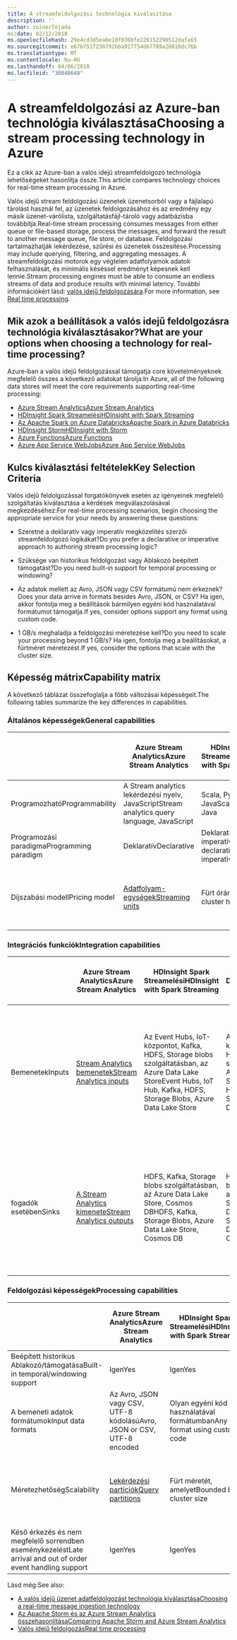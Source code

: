 ```yaml
---
title: A streamfeldolgozási technológia kiválasztása
description: ''
author: zoinerTejada
ms:date: 02/12/2018
ms.openlocfilehash: 29e4cd3d5ea6e10f036bfe226152290512dafa65
ms.sourcegitcommit: e67b751f230792bba917754d67789a20810dc76b
ms.translationtype: MT
ms.contentlocale: hu-HU
ms.lasthandoff: 04/06/2018
ms.locfileid: "30848648"
---
```

# <a name="choosing-a-stream-processing-technology-in-azure"></a><span data-ttu-id="f6710-102">A streamfeldolgozási az Azure-ban technológia kiválasztása</span><span class="sxs-lookup"><span data-stu-id="f6710-102">Choosing a stream processing technology in Azure</span></span>

<span data-ttu-id="f6710-103">Ez a cikk az Azure-ban a valós idejű streamfeldolgozó technológia lehetőségeket hasonlítja össze.</span><span class="sxs-lookup"><span data-stu-id="f6710-103">This article compares technology choices for real-time stream processing in Azure.</span></span>

<span data-ttu-id="f6710-104">Valós idejű stream feldolgozási üzenetek üzenetsorból vagy a fájlalapú tárolást használ fel, az üzenetek feldolgozásához és az eredmény egy másik üzenet-várólista, szolgáltatásfájl-tároló vagy adatbázisba továbbítja.</span><span class="sxs-lookup"><span data-stu-id="f6710-104">Real-time stream processing consumes messages from either queue or file-based storage, process the messages, and forward the result to another message queue, file store, or database.</span></span> <span data-ttu-id="f6710-105">Feldolgozási tartalmazhatják lekérdezése, szűrési és üzenetek összesítése.</span><span class="sxs-lookup"><span data-stu-id="f6710-105">Processing may include querying, filtering, and aggregating messages.</span></span> <span data-ttu-id="f6710-106">A streamfeldolgozási motorok egy végtelen adatfolyamok adatok felhasználását, és minimális késéssel eredményt képesnek kell lennie.</span><span class="sxs-lookup"><span data-stu-id="f6710-106">Stream processing engines must be able to consume an endless streams of data and produce results with minimal latency.</span></span> <span data-ttu-id="f6710-107">További információkért lásd: [valós idejű feldolgozására](../big-data/real-time-processing.md).</span><span class="sxs-lookup"><span data-stu-id="f6710-107">For more information, see [Real time processing](../big-data/real-time-processing.md).</span></span>

## <a name="what-are-your-options-when-choosing-a-technology-for-real-time-processing"></a><span data-ttu-id="f6710-108">Mik azok a beállítások a valós idejű feldolgozásra technológia kiválasztásakor?</span><span class="sxs-lookup"><span data-stu-id="f6710-108">What are your options when choosing a technology for real-time processing?</span></span>
<span data-ttu-id="f6710-109">Azure-ban a valós idejű feldolgozással támogatja core követelményeknek megfelelő összes a következő adatokat tárolja:</span><span class="sxs-lookup"><span data-stu-id="f6710-109">In Azure, all of the following data stores will meet the core requirements supporting real-time processing:</span></span>
- [<span data-ttu-id="f6710-110">Azure Stream Analytics</span><span class="sxs-lookup"><span data-stu-id="f6710-110">Azure Stream Analytics</span></span>](/azure/stream-analytics/)
- [<span data-ttu-id="f6710-111">HDInsight Spark Streamelési</span><span class="sxs-lookup"><span data-stu-id="f6710-111">HDInsight with Spark Streaming</span></span>](/azure/hdinsight/spark/apache-spark-streaming-overview)
- [<span data-ttu-id="f6710-112">Az Apache Spark on Azure Databricks</span><span class="sxs-lookup"><span data-stu-id="f6710-112">Apache Spark in Azure Databricks</span></span>](/azure/azure-databricks/)
- [<span data-ttu-id="f6710-113">HDInsight Storm</span><span class="sxs-lookup"><span data-stu-id="f6710-113">HDInsight with Storm</span></span>](/azure/hdinsight/storm/apache-storm-overview)
- [<span data-ttu-id="f6710-114">Azure Functions</span><span class="sxs-lookup"><span data-stu-id="f6710-114">Azure Functions</span></span>](/azure/azure-functions/functions-overview)
- [<span data-ttu-id="f6710-115">Azure App Service WebJobs</span><span class="sxs-lookup"><span data-stu-id="f6710-115">Azure App Service WebJobs</span></span>](/azure/app-service/web-sites-create-web-jobs)

## <a name="key-selection-criteria"></a><span data-ttu-id="f6710-116">Kulcs kiválasztási feltételek</span><span class="sxs-lookup"><span data-stu-id="f6710-116">Key Selection Criteria</span></span>

<span data-ttu-id="f6710-117">Valós idejű feldolgozással forgatókönyvek esetén az igényeinek megfelelő szolgáltatás kiválasztása a kérdések megválaszolásával megkezdéséhez:</span><span class="sxs-lookup"><span data-stu-id="f6710-117">For real-time processing scenarios, begin choosing the appropriate service for your needs by answering these questions:</span></span>

- <span data-ttu-id="f6710-118">Szeretné a deklaratív vagy imperatív megközelítés szerzői streamfeldolgozó logikákat?</span><span class="sxs-lookup"><span data-stu-id="f6710-118">Do you prefer a declarative or imperative approach to authoring stream processing logic?</span></span>

- <span data-ttu-id="f6710-119">Szüksége van historikus feldolgozást vagy Ablakozó beépített támogatást?</span><span class="sxs-lookup"><span data-stu-id="f6710-119">Do you need built-in support for temporal processing or windowing?</span></span>

- <span data-ttu-id="f6710-120">Az adatok mellett az Avro, JSON vagy CSV formátumú nem érkeznek?</span><span class="sxs-lookup"><span data-stu-id="f6710-120">Does your data arrive in formats besides Avro, JSON, or CSV?</span></span> <span data-ttu-id="f6710-121">Ha igen, akkor fontolja meg a beállítások bármilyen egyéni kód használatával formátumot támogatja.</span><span class="sxs-lookup"><span data-stu-id="f6710-121">If yes, consider options support any format using custom code.</span></span>

- <span data-ttu-id="f6710-122">1 GB/s meghaladja a feldolgozási méretezése kell?</span><span class="sxs-lookup"><span data-stu-id="f6710-122">Do you need to scale your processing beyond 1 GB/s?</span></span> <span data-ttu-id="f6710-123">Ha igen, fontolja meg a beállításokat, a fürtméret méretezést.</span><span class="sxs-lookup"><span data-stu-id="f6710-123">If yes, consider the options that scale with the cluster size.</span></span> 

## <a name="capability-matrix"></a><span data-ttu-id="f6710-124">Képesség mátrix</span><span class="sxs-lookup"><span data-stu-id="f6710-124">Capability matrix</span></span>

<span data-ttu-id="f6710-125">A következő táblázat összefoglalja a főbb változásai képességeit.</span><span class="sxs-lookup"><span data-stu-id="f6710-125">The following tables summarize the key differences in capabilities.</span></span> 

### <a name="general-capabilities"></a><span data-ttu-id="f6710-126">Általános képességek</span><span class="sxs-lookup"><span data-stu-id="f6710-126">General capabilities</span></span>

| | <span data-ttu-id="f6710-127">Azure Stream Analytics</span><span class="sxs-lookup"><span data-stu-id="f6710-127">Azure Stream Analytics</span></span> | <span data-ttu-id="f6710-128">HDInsight Spark Streamelési</span><span class="sxs-lookup"><span data-stu-id="f6710-128">HDInsight with Spark Streaming</span></span> | <span data-ttu-id="f6710-129">Apache Spark az Azure Databricksben</span><span class="sxs-lookup"><span data-stu-id="f6710-129">Apache Spark in Azure Databricks</span></span> | <span data-ttu-id="f6710-130">HDInsight Storm</span><span class="sxs-lookup"><span data-stu-id="f6710-130">HDInsight with Storm</span></span> | <span data-ttu-id="f6710-131">Azure Functions</span><span class="sxs-lookup"><span data-stu-id="f6710-131">Azure Functions</span></span> | <span data-ttu-id="f6710-132">Azure App Service WebJobs</span><span class="sxs-lookup"><span data-stu-id="f6710-132">Azure App Service WebJobs</span></span> |
| --- | --- | --- | --- | --- | --- | --- | 
| <span data-ttu-id="f6710-133">Programozható</span><span class="sxs-lookup"><span data-stu-id="f6710-133">Programmability</span></span> | <span data-ttu-id="f6710-134">A Stream analytics lekérdezési nyelv, JavaScript</span><span class="sxs-lookup"><span data-stu-id="f6710-134">Stream analytics query language, JavaScript</span></span> | <span data-ttu-id="f6710-135">Scala, Python, Java</span><span class="sxs-lookup"><span data-stu-id="f6710-135">Scala, Python, Java</span></span> | <span data-ttu-id="f6710-136">Scala, Python, Java, R</span><span class="sxs-lookup"><span data-stu-id="f6710-136">Scala, Python, Java, R</span></span> | <span data-ttu-id="f6710-137">A Java, a C#</span><span class="sxs-lookup"><span data-stu-id="f6710-137">Java, C#</span></span> | <span data-ttu-id="f6710-138">C#, F#, Node.js</span><span class="sxs-lookup"><span data-stu-id="f6710-138">C#, F#, Node.js</span></span> | <span data-ttu-id="f6710-139">C#, Node.js, PHP, Java, Python</span><span class="sxs-lookup"><span data-stu-id="f6710-139">C#, Node.js, PHP, Java, Python</span></span> |
| <span data-ttu-id="f6710-140">Programozási paradigma</span><span class="sxs-lookup"><span data-stu-id="f6710-140">Programming paradigm</span></span> | <span data-ttu-id="f6710-141">Deklaratív</span><span class="sxs-lookup"><span data-stu-id="f6710-141">Declarative</span></span> | <span data-ttu-id="f6710-142">Deklaratív és imperatív</span><span class="sxs-lookup"><span data-stu-id="f6710-142">Mixture of declarative and imperative</span></span> | <span data-ttu-id="f6710-143">Deklaratív és imperatív</span><span class="sxs-lookup"><span data-stu-id="f6710-143">Mixture of declarative and imperative</span></span> | <span data-ttu-id="f6710-144">Imperatív</span><span class="sxs-lookup"><span data-stu-id="f6710-144">Imperative</span></span> | <span data-ttu-id="f6710-145">Imperatív</span><span class="sxs-lookup"><span data-stu-id="f6710-145">Imperative</span></span> | <span data-ttu-id="f6710-146">Imperatív</span><span class="sxs-lookup"><span data-stu-id="f6710-146">Imperative</span></span> |    
| <span data-ttu-id="f6710-147">Díjszabási modell</span><span class="sxs-lookup"><span data-stu-id="f6710-147">Pricing model</span></span> | [<span data-ttu-id="f6710-148">Adatfolyam-egységek</span><span class="sxs-lookup"><span data-stu-id="f6710-148">Streaming units</span></span>](https://azure.microsoft.com/pricing/details/stream-analytics/) | <span data-ttu-id="f6710-149">Fürt óránként</span><span class="sxs-lookup"><span data-stu-id="f6710-149">Per cluster hour</span></span> | [<span data-ttu-id="f6710-150">Databricks egység</span><span class="sxs-lookup"><span data-stu-id="f6710-150">Databricks units</span></span>](https://azure.microsoft.com/pricing/details/databricks/) | <span data-ttu-id="f6710-151">Fürt óránként</span><span class="sxs-lookup"><span data-stu-id="f6710-151">Per cluster hour</span></span> | <span data-ttu-id="f6710-152">Egy függvény végrehajtása és erőforrás-felhasználás</span><span class="sxs-lookup"><span data-stu-id="f6710-152">Per function execution and resource consumption</span></span> | <span data-ttu-id="f6710-153">App service csomag óránként</span><span class="sxs-lookup"><span data-stu-id="f6710-153">Per app service plan hour</span></span> |  

### <a name="integration-capabilities"></a><span data-ttu-id="f6710-154">Integrációs funkciók</span><span class="sxs-lookup"><span data-stu-id="f6710-154">Integration capabilities</span></span>

| | <span data-ttu-id="f6710-155">Azure Stream Analytics</span><span class="sxs-lookup"><span data-stu-id="f6710-155">Azure Stream Analytics</span></span> | <span data-ttu-id="f6710-156">HDInsight Spark Streamelési</span><span class="sxs-lookup"><span data-stu-id="f6710-156">HDInsight with Spark Streaming</span></span> | <span data-ttu-id="f6710-157">Apache Spark az Azure Databricksben</span><span class="sxs-lookup"><span data-stu-id="f6710-157">Apache Spark in Azure Databricks</span></span> | <span data-ttu-id="f6710-158">HDInsight Storm</span><span class="sxs-lookup"><span data-stu-id="f6710-158">HDInsight with Storm</span></span> | <span data-ttu-id="f6710-159">Azure Functions</span><span class="sxs-lookup"><span data-stu-id="f6710-159">Azure Functions</span></span> | <span data-ttu-id="f6710-160">Azure App Service WebJobs</span><span class="sxs-lookup"><span data-stu-id="f6710-160">Azure App Service WebJobs</span></span> |
| --- | --- | --- | --- | --- | --- | --- | 
| <span data-ttu-id="f6710-161">Bemenetek</span><span class="sxs-lookup"><span data-stu-id="f6710-161">Inputs</span></span> | [<span data-ttu-id="f6710-162">Stream Analytics bemenetek</span><span class="sxs-lookup"><span data-stu-id="f6710-162">Stream Analytics inputs</span></span>](/azure/stream-analytics/stream-analytics-define-inputs)  | <span data-ttu-id="f6710-163">Az Event Hubs, IoT-központot, Kafka, HDFS, Storage blobs szolgáltatásban, az Azure Data Lake Store</span><span class="sxs-lookup"><span data-stu-id="f6710-163">Event Hubs, IoT Hub, Kafka, HDFS, Storage Blobs, Azure Data Lake Store</span></span>  | <span data-ttu-id="f6710-164">Az Event Hubs, IoT-központot, Kafka, HDFS, Storage blobs szolgáltatásban, az Azure Data Lake Store</span><span class="sxs-lookup"><span data-stu-id="f6710-164">Event Hubs, IoT Hub, Kafka, HDFS, Storage Blobs, Azure Data Lake Store</span></span>  | <span data-ttu-id="f6710-165">Az Event Hubs, IoT-központot, Storage blobs szolgáltatásban, az Azure Data Lake Store</span><span class="sxs-lookup"><span data-stu-id="f6710-165">Event Hubs, IoT Hub, Storage Blobs, Azure Data Lake Store</span></span>  | [<span data-ttu-id="f6710-166">Támogatott kötések</span><span class="sxs-lookup"><span data-stu-id="f6710-166">Supported bindings</span></span>](/azure/azure-functions/functions-triggers-bindings#supported-bindings) | <span data-ttu-id="f6710-167">A Service Bus, Tárüzenetsort, Storage blobs szolgáltatásban, az Event Hubs, Webhookokkal, DB, Cosmos-fájlok</span><span class="sxs-lookup"><span data-stu-id="f6710-167">Service Bus, Storage Queues, Storage Blobs, Event Hubs, WebHooks, Cosmos DB, Files</span></span> |
| <span data-ttu-id="f6710-168">fogadók esetében</span><span class="sxs-lookup"><span data-stu-id="f6710-168">Sinks</span></span> |  [<span data-ttu-id="f6710-169">A Stream Analytics kimenete</span><span class="sxs-lookup"><span data-stu-id="f6710-169">Stream Analytics outputs</span></span>](/azure/stream-analytics/stream-analytics-define-outputs) | <span data-ttu-id="f6710-170">HDFS, Kafka, Storage blobs szolgáltatásban, az Azure Data Lake Store, Cosmos DB</span><span class="sxs-lookup"><span data-stu-id="f6710-170">HDFS, Kafka, Storage Blobs, Azure Data Lake Store, Cosmos DB</span></span> | <span data-ttu-id="f6710-171">HDFS, Kafka, Storage blobs szolgáltatásban, az Azure Data Lake Store, Cosmos DB</span><span class="sxs-lookup"><span data-stu-id="f6710-171">HDFS, Kafka, Storage Blobs, Azure Data Lake Store, Cosmos DB</span></span> | <span data-ttu-id="f6710-172">Event Hubs, Service Bus, Kafka</span><span class="sxs-lookup"><span data-stu-id="f6710-172">Event Hubs, Service Bus, Kafka</span></span> | [<span data-ttu-id="f6710-173">Támogatott kötések</span><span class="sxs-lookup"><span data-stu-id="f6710-173">Supported bindings</span></span>](/azure/azure-functions/functions-triggers-bindings#supported-bindings) | <span data-ttu-id="f6710-174">A Service Bus, Tárüzenetsort, Storage blobs szolgáltatásban, az Event Hubs, Webhookokkal, DB, Cosmos-fájlok</span><span class="sxs-lookup"><span data-stu-id="f6710-174">Service Bus, Storage Queues, Storage Blobs, Event Hubs, WebHooks, Cosmos DB, Files</span></span> | 

### <a name="processing-capabilities"></a><span data-ttu-id="f6710-175">Feldolgozási képességek</span><span class="sxs-lookup"><span data-stu-id="f6710-175">Processing capabilities</span></span>

| | <span data-ttu-id="f6710-176">Azure Stream Analytics</span><span class="sxs-lookup"><span data-stu-id="f6710-176">Azure Stream Analytics</span></span> | <span data-ttu-id="f6710-177">HDInsight Spark Streamelési</span><span class="sxs-lookup"><span data-stu-id="f6710-177">HDInsight with Spark Streaming</span></span> | <span data-ttu-id="f6710-178">Apache Spark az Azure Databricksben</span><span class="sxs-lookup"><span data-stu-id="f6710-178">Apache Spark in Azure Databricks</span></span> | <span data-ttu-id="f6710-179">HDInsight Storm</span><span class="sxs-lookup"><span data-stu-id="f6710-179">HDInsight with Storm</span></span> | <span data-ttu-id="f6710-180">Azure Functions</span><span class="sxs-lookup"><span data-stu-id="f6710-180">Azure Functions</span></span> | <span data-ttu-id="f6710-181">Azure App Service WebJobs</span><span class="sxs-lookup"><span data-stu-id="f6710-181">Azure App Service WebJobs</span></span> |
| --- | --- | --- | --- | --- | --- | --- | 
| <span data-ttu-id="f6710-182">Beépített historikus Ablakozó/támogatása</span><span class="sxs-lookup"><span data-stu-id="f6710-182">Built-in temporal/windowing support</span></span> | <span data-ttu-id="f6710-183">Igen</span><span class="sxs-lookup"><span data-stu-id="f6710-183">Yes</span></span> | <span data-ttu-id="f6710-184">Igen</span><span class="sxs-lookup"><span data-stu-id="f6710-184">Yes</span></span> | <span data-ttu-id="f6710-185">Igen</span><span class="sxs-lookup"><span data-stu-id="f6710-185">Yes</span></span> | <span data-ttu-id="f6710-186">Igen</span><span class="sxs-lookup"><span data-stu-id="f6710-186">Yes</span></span> | <span data-ttu-id="f6710-187">Nem</span><span class="sxs-lookup"><span data-stu-id="f6710-187">No</span></span> | <span data-ttu-id="f6710-188">Nem</span><span class="sxs-lookup"><span data-stu-id="f6710-188">No</span></span> |
| <span data-ttu-id="f6710-189">A bemeneti adatok formátumok</span><span class="sxs-lookup"><span data-stu-id="f6710-189">Input data formats</span></span> | <span data-ttu-id="f6710-190">Az Avro, JSON vagy CSV, UTF-8 kódolású</span><span class="sxs-lookup"><span data-stu-id="f6710-190">Avro, JSON or CSV, UTF-8 encoded</span></span> | <span data-ttu-id="f6710-191">Olyan egyéni kód használatával formátumban</span><span class="sxs-lookup"><span data-stu-id="f6710-191">Any format using custom code</span></span> | <span data-ttu-id="f6710-192">Olyan egyéni kód használatával formátumban</span><span class="sxs-lookup"><span data-stu-id="f6710-192">Any format using custom code</span></span> | <span data-ttu-id="f6710-193">Olyan egyéni kód használatával formátumban</span><span class="sxs-lookup"><span data-stu-id="f6710-193">Any format using custom code</span></span> | <span data-ttu-id="f6710-194">Olyan egyéni kód használatával formátumban</span><span class="sxs-lookup"><span data-stu-id="f6710-194">Any format using custom code</span></span> | <span data-ttu-id="f6710-195">Olyan egyéni kód használatával formátumban</span><span class="sxs-lookup"><span data-stu-id="f6710-195">Any format using custom code</span></span> |
| <span data-ttu-id="f6710-196">Méretezhetőség</span><span class="sxs-lookup"><span data-stu-id="f6710-196">Scalability</span></span> | [<span data-ttu-id="f6710-197">Lekérdezési partíciók</span><span class="sxs-lookup"><span data-stu-id="f6710-197">Query partitions</span></span>](/azure/stream-analytics/stream-analytics-parallelization) | <span data-ttu-id="f6710-198">Fürt méretét, amelyet</span><span class="sxs-lookup"><span data-stu-id="f6710-198">Bounded by cluster size</span></span> | <span data-ttu-id="f6710-199">Határolt Databricks méretezési fürtkonfiguráció</span><span class="sxs-lookup"><span data-stu-id="f6710-199">Bounded by Databricks cluster scale configuration</span></span> | <span data-ttu-id="f6710-200">Fürt méretét, amelyet</span><span class="sxs-lookup"><span data-stu-id="f6710-200">Bounded by cluster size</span></span> | <span data-ttu-id="f6710-201">200 függvény app példányok párhuzamos feldolgozása</span><span class="sxs-lookup"><span data-stu-id="f6710-201">Up to 200 function app instances processing in parallel</span></span> | <span data-ttu-id="f6710-202">Amelyet az app service csomag kapacitás</span><span class="sxs-lookup"><span data-stu-id="f6710-202">Bounded by app service plan capacity</span></span> | 
| <span data-ttu-id="f6710-203">Késő érkezés és nem megfelelő sorrendben eseménykezelést</span><span class="sxs-lookup"><span data-stu-id="f6710-203">Late arrival and out of order event handling support</span></span> | <span data-ttu-id="f6710-204">Igen</span><span class="sxs-lookup"><span data-stu-id="f6710-204">Yes</span></span> | <span data-ttu-id="f6710-205">Igen</span><span class="sxs-lookup"><span data-stu-id="f6710-205">Yes</span></span> | <span data-ttu-id="f6710-206">Igen</span><span class="sxs-lookup"><span data-stu-id="f6710-206">Yes</span></span> | <span data-ttu-id="f6710-207">Igen</span><span class="sxs-lookup"><span data-stu-id="f6710-207">Yes</span></span> | <span data-ttu-id="f6710-208">Nem</span><span class="sxs-lookup"><span data-stu-id="f6710-208">No</span></span> | <span data-ttu-id="f6710-209">Nem</span><span class="sxs-lookup"><span data-stu-id="f6710-209">No</span></span> |

<span data-ttu-id="f6710-210">Lásd még:</span><span class="sxs-lookup"><span data-stu-id="f6710-210">See also:</span></span>

- [<span data-ttu-id="f6710-211">A valós idejű üzenet adatfeldolgozást technológia kiválasztása</span><span class="sxs-lookup"><span data-stu-id="f6710-211">Choosing a real-time message ingestion technology</span></span>](./real-time-ingestion.md)
- [<span data-ttu-id="f6710-212">Az Apache Storm és az Azure Stream Analytics összehasonlítása</span><span class="sxs-lookup"><span data-stu-id="f6710-212">Comparing Apache Storm and Azure Stream Analytics</span></span>](/azure/stream-analytics/stream-analytics-comparison-storm)
- [<span data-ttu-id="f6710-213">Valós idejű feldolgozás</span><span class="sxs-lookup"><span data-stu-id="f6710-213">Real time processing</span></span>](../big-data/real-time-processing.md)

